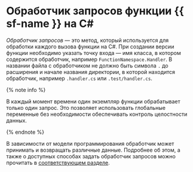 # Обработчик запросов функции {{ sf-name }} на С#

_Обработчик запросов_ — это метод, который используется для обработки каждого вызова функции на С#. При создании версии функции необходимо указать точку входа — имя класса, в котором содержится обработчик, например `FunctionNamespace.Handler`. В названии файла с обработчиком не должно быть символа `.` до расширения и начале названия директории, в которой находится обработчик, например `.handler.cs` или `.test/handler.cs`.

{% note info %}

В каждый момент времени один экземпляр функции обрабатывает только один запрос. Это позволяет использовать глобальные переменные без необходимости обеспечивать контроль целостности данных.

{% endnote %}

В зависимости от модели программирования обработчик может принимать и возвращать различные данные. Подробнее об этом, а также о доступных способах задать обработчик запросов можно прочитать в [соответствующем разделе](model/index.md).
